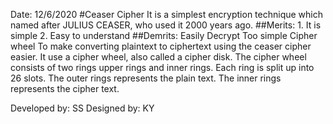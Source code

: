 Date: 12/6/2020
#Ceaser Cipher
It is a simplest encryption technique which named after JULIUS CEASER, who used it 2000 years ago.
	##Merits:
		1. It is simple
		2. Easy to understand
	##Demrits:
		Easily Decrypt
		Too simple
Cipher wheel 
To make converting plaintext to ciphertext using the ceaser cipher easier. It use a cipher wheel, also called a cipher disk.
The cipher wheel consists of two rings upper rings and inner rings.
Each ring is split up into 26 slots.
The outer rings represents the plain text.
The inner rings represents the cipher text.

Developed by: SS
Designed by: KY
